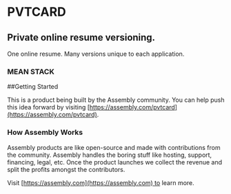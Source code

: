 # PVTCARD

## Private online resume versioning.

One online resume. Many versions unique to each application.

### MEAN STACK

##Getting Started

This is a product being built by the Assembly community. You can help push this idea forward by visiting [https://assembly.com/pvtcard](https://assembly.com/pvtcard).

### How Assembly Works

Assembly products are like open-source and made with contributions from the community. Assembly handles the boring stuff like hosting, support, financing, legal, etc. Once the product launches we collect the revenue and split the profits amongst the contributors.

Visit [https://assembly.com](https://assembly.com) to learn more.
